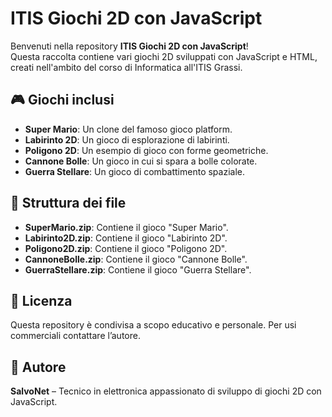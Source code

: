 # ITIS Giochi 2D con JavaScript

Benvenuti nella repository **ITIS Giochi 2D con JavaScript**!  
Questa raccolta contiene vari giochi 2D sviluppati con JavaScript e HTML, creati nell'ambito del corso di Informatica all'ITIS Grassi.

## 🎮 Giochi inclusi

- **Super Mario**: Un clone del famoso gioco platform.
- **Labirinto 2D**: Un gioco di esplorazione di labirinti.
- **Poligono 2D**: Un esempio di gioco con forme geometriche.
- **Cannone Bolle**: Un gioco in cui si spara a bolle colorate.
- **Guerra Stellare**: Un gioco di combattimento spaziale.

## 📂 Struttura dei file

- **SuperMario.zip**: Contiene il gioco "Super Mario".
- **Labirinto2D.zip**: Contiene il gioco "Labirinto 2D".
- **Poligono2D.zip**: Contiene il gioco "Poligono 2D".
- **CannoneBolle.zip**: Contiene il gioco "Cannone Bolle".
- **GuerraStellare.zip**: Contiene il gioco "Guerra Stellare".

## 📄 Licenza

Questa repository è condivisa a scopo educativo e personale. Per usi commerciali contattare l’autore.

## 👤 Autore

**SalvoNet** – Tecnico in elettronica appassionato di sviluppo di giochi 2D con JavaScript.
